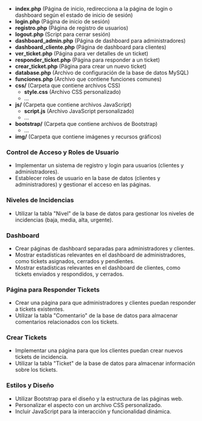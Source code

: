 - **index.php** (Página de inicio, redirecciona a la página de login o dashboard según el estado de inicio de sesión)
- **login.php** (Página de inicio de sesión)
- **registro.php** (Página de registro de usuarios)
- **logout.php** (Script para cerrar sesión)
- **dashboard_admin.php** (Página de dashboard para administradores)
- **dashboard_cliente.php** (Página de dashboard para clientes)
- **ver_ticket.php** (Página para ver detalles de un ticket)
- **responder_ticket.php** (Página para responder a un ticket)
- **crear_ticket.php** (Página para crear un nuevo ticket)
- **database.php** (Archivo de configuración de la base de datos MySQL)
- **funciones.php** (Archivo que contiene funciones comunes)
- **css/** (Carpeta que contiene archivos CSS)
  - **style.css** (Archivo CSS personalizado)
  - ...
- **js/** (Carpeta que contiene archivos JavaScript)
  - **script.js** (Archivo JavaScript personalizado)
  - ...
- **bootstrap/** (Carpeta que contiene archivos de Bootstrap)
  - ...
- **img/** (Carpeta que contiene imágenes y recursos gráficos)

### Control de Acceso y Roles de Usuario

- Implementar un sistema de registro y login para usuarios (clientes y administradores).
- Establecer roles de usuario en la base de datos (clientes y administradores) y gestionar el acceso en las páginas.

### Niveles de Incidencias

- Utilizar la tabla "Nivel" de la base de datos para gestionar los niveles de incidencias (baja, media, alta, urgente).

### Dashboard

- Crear páginas de dashboard separadas para administradores y clientes.
- Mostrar estadísticas relevantes en el dashboard de administradores, como tickets asignados, cerrados y pendientes.
- Mostrar estadísticas relevantes en el dashboard de clientes, como tickets enviados y respondidos, y cerrados.

### Página para Responder Tickets

- Crear una página para que administradores y clientes puedan responder a tickets existentes.
- Utilizar la tabla "Comentario" de la base de datos para almacenar comentarios relacionados con los tickets.

### Crear Tickets

- Implementar una página para que los clientes puedan crear nuevos tickets de incidencia.
- Utilizar la tabla "Ticket" de la base de datos para almacenar información sobre los tickets.

### Estilos y Diseño

- Utilizar Bootstrap para el diseño y la estructura de las páginas web.
- Personalizar el aspecto con un archivo CSS personalizado.
- Incluir JavaScript para la interacción y funcionalidad dinámica.

